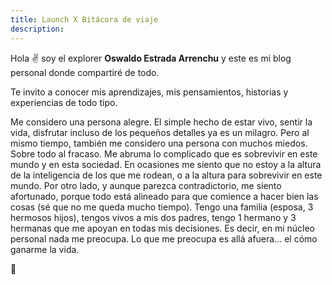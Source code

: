 ```yaml
---
title: Launch X Bitácora de viaje
description: 
---
```


Hola ✌️  soy el explorer **Oswaldo Estrada Arrenchu** y este es mi blog personal donde compartiré de todo.

Te invito a conocer mis aprendizajes, mis pensamientos, historias y experiencias de todo tipo. 

Me considero una persona alegre. El simple hecho de estar vivo, sentir la vida, disfrutar incluso de los pequeños detalles ya es un milagro. Pero al mismo tiempo, también me considero una persona con muchos miedos. Sobre todo al fracaso. Me abruma lo complicado que es sobrevivir en este mundo y en esta sociedad. En ocasiones me siento que no estoy a la altura de la inteligencia de los que me rodean, o a la altura para sobrevivir en este mundo. Por otro lado, y aunque parezca contradictorio, me siento afortunado, porque todo está alineado para que comience a hacer bien las cosas (sé que no me queda mucho tiempo). Tengo una familia (esposa, 3 hermosos hijos), tengos vivos a mis dos padres, tengo 1 hermano y 3 hermanas que me apoyan en todas mis decisiones. Es decir, en mi núcleo personal nada me preocupa. Lo que me preocupa es allá afuera... el cómo ganarme la vida. 


🚀
